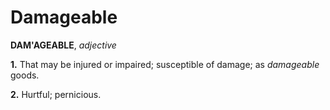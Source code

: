 # Damageable

**DAM'AGEABLE**, _adjective_

**1.** That may be injured or impaired; susceptible of damage; as _damageable_ goods.

**2.** Hurtful; pernicious.